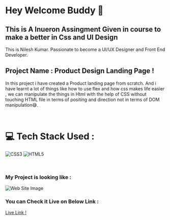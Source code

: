 # Hey Welcome Buddy 👋

## This is A Inueron Assingment Given in course to make a better in Css and UI Design

This is Nilesh Kumar. Passionate to become a UI/UX Designer and Front End Developer.

## Project Name : **Product Design Landing Page !**

In this project i have created a Product landing page from scratch. And i have learnt a lot of things like how to use flex and how css makes life easier , we can manipulate the things in Html with the help of CSS without touching HTML file in terms of positing and direction not in terms of DOM manipulation😅. 

</br>

# 💻 Tech Stack Used :

![CSS3](https://img.shields.io/badge/css3-%231572B6.svg?style=for-the-badge&logo=css3&logoColor=white) ![HTML5](https://img.shields.io/badge/html5-%23E34F26.svg?style=for-the-badge&logo=html5&logoColor=white) 

</br>

### My Project is looking like :

![Web Site Image](./Assets/Complete%20SS%20(3).png)

### You can Check it Live on Below Link :

[Live Link !](https://inueron-assignment-12-git-main-nileshsingh234.vercel.app/)